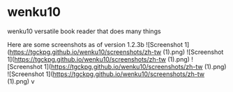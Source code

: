 # wenku10
wenku10 versatile book reader that does many things

Here are some screenshots as of version 1.2.3b
![Screenshot 1](https://tgckpg.github.io/wenku10/screenshots/zh-tw (1).png)
![Screenshot 1](https://tgckpg.github.io/wenku10/screenshots/zh-tw (1).png)
![Screenshot 1](https://tgckpg.github.io/wenku10/screenshots/zh-tw (1).png)
![Screenshot 1](https://tgckpg.github.io/wenku10/screenshots/zh-tw (1).png)
v
